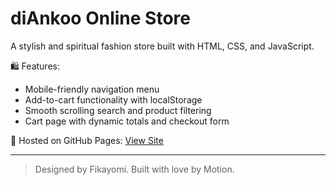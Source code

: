 # diAnkoo Online Store

A stylish and spiritual fashion store built with HTML, CSS, and JavaScript.

🛍️ Features:
- Mobile-friendly navigation menu
- Add-to-cart functionality with localStorage
- Smooth scrolling search and product filtering
- Cart page with dynamic totals and checkout form

🎯 Hosted on GitHub Pages: [View Site](https://fikayomi22.github.io/diankoo/)

---

> Designed by Fikayomi. Built with love by Motion.
